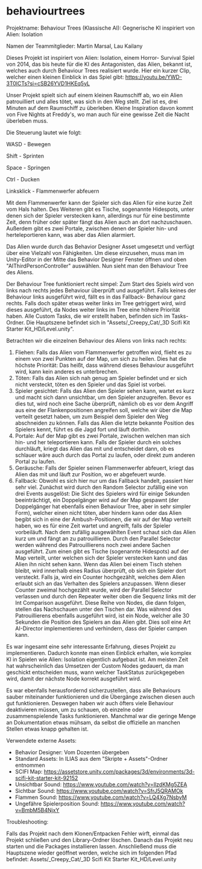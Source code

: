 # behaviourtrees

Projektname:
Behaviour Trees (Klassische AI): Gegnerische KI inspiriert von Alien:
Isolation

Namen der Teammitglieder:
Martin Marsal, Lau Kailany

Dieses Projekt ist inspiriert von Alien: Isolation, einem Horror-
Survival Spiel von 2014, das bis heute für die KI des Antagonisten, das
Alien, bekannt ist, welches auch durch Behaviour Trees realisiert wurde.
Hier ein kurzer Clip, welcher einen kleinen Einblick in das Spiel gibt:
https://youtu.be/YWD-3T0lCTs?si=cSB26YVD1HKEq5yL

Unser Projekt spielt sich auf einem kleinen Raumschiff ab, wo ein Alien
patrouilliert und alles tötet, was sich in den Weg stellt. Ziel ist es,
drei Minuten auf dem Raumschiff zu überleben. Kleine Inspiration davon
kommt von Five Nights at Freddy's, wo man auch für eine gewisse Zeit
die Nacht überleben muss.

Die Steuerung lautet wie folgt:

WASD - Bewegen

Shift - Sprinten

Space - Springen

Ctrl - Ducken

Linksklick - Flammenwerfer abfeuern

Mit dem Flammenwerfer kann der Spieler sich das Alien für eine kurze
Zeit vom Hals halten. Des Weiteren gibt es Tische, sogenannte Hidespots,
unter denen sich der Spieler verstecken kann, allerdings nur für eine
bestimmte Zeit, denn früher oder später fängt das Alien auch an dort
nachzuschauen. Außerdem gibt es zwei Portale, zwischen denen der Spieler
hin- und herteleportieren kann, was aber das Alien alarmiert.

Das Alien wurde durch das Behavior Designer Asset umgesetzt und verfügt
über eine Vielzahl von Fähigkeiten. Um diese einzusehen, muss man im
Unity-Editor in der Mitte das Behavior Designer Fenster öffnen und oben
"AIThirdPersonController" auswählen. Nun sieht man den Behaviour Tree des
Aliens.

Der Behaviour Tree funktioniert recht simpel: Zum Start des Spiels wird
von links nach rechts jedes Behaviour überprüft und ausgeführt. Falls
keines der Behaviour links ausgeführt wird, fällt es in das Fallback-
Behaviour ganz rechts. Falls doch später etwas weiter links im Tree
getriggert wird, wird dieses ausgeführt, da Nodes weiter links im Tree
eine höhere Priorität haben. Alle Custom Tasks, die wir erstellt haben,
befinden sich im Tasks-Ordner. Die Hauptszene befindet sich in
"Assets/_Creepy_Cat/_3D Scifi Kit Starter Kit_HD/Level.unity".

Betrachten wir die einzelnen Behaviour des Aliens von links nach rechts:
1. Fliehen: Falls das Alien vom Flammenwerfer getroffen wird, flieht es
zu einem von zwei Punkten auf der Map, um sich zu heilen. Dies hat die
höchste Priorität: Das heißt, dass während dieses Behaviour ausgeführt
wird, kann kein anderes es unterbrechen.
2. Töten: Falls das Alien sich nah genug am Spieler befindet und er sich
nicht versteckt, töten es den Spieler und das Spiel ist vorbei.
3. Spieler gesichtet: Falls das Alien den Spieler sehen kann, wartet es
kurz und macht sich dann unsichtbar, um den Spieler anzugreifen. Bevor 
es dies tut, wird noch eine Sache überprüft, nämlich ob es vor dem
Angriff aus eine der Flankenpositionen angreifen soll, welche wir über
die Map verteilt gesetzt haben, um zum Beispiel dem Spieler den Weg
abschneiden zu können. Falls das Alien die letzte bekannte Position des
Spielers kennt, führt es die Jagd fort und läuft dorthin.
4. Portale: Auf der Map gibt es zwei Portale, zwischen welchen man sich
hin- und her teleportieren kann. Falls der Spieler durch ein solches
durchläuft, kriegt das Alien das mit und entscheidet dann, ob es
schlauer wäre auch durch das Portal zu laufen, oder direkt zum anderen
Portal zu laufen.
5. Geräusche: Falls der Spieler seinen Flammenwerfer abfeuert, kriegt
das Alien das mit und läuft zur Position, wo er abgefeuert wurde.
6. Fallback: Obwohl es sich hier nur um das Fallback handelt, passiert
hier sehr viel. Zunächst wird durch den Random Selector zufällig eine
von drei Events ausgelöst: Die Sicht des Spielers wird für einige
Sekunden beeinträchtigt, ein Doppelgänger wird auf der Map gespawnt (der
Doppelgänger hat ebenfalls einen Behaviour Tree, aber in sehr simpler
Form), welcher einen nicht töten, aber hindern kann oder das Alien
begibt sich in eine der Ambush-Positionen, die wir auf der Map verteilt
haben, wo es für eine Zeit wartet und angreift, falls der Spieler
vorbeiläuft. Nach dem zufällig ausgewählten Event schaut sich das Alien
kurz um und fängt an zu patrouillieren. Durch den Parallel Selector
werden während des Patrouillierens noch zwei andere Sachen ausgeführt.
Zum einen gibt es Tische (sogenannte Hidespots) auf der Map verteilt,
unter welchen sich der Spieler verstecken kann und das Alien ihn nicht
sehen kann. Wenn das Alien bei einem Tisch stehen bleibt, wird innerhalb
eines Radius überprüft, ob sich ein Spieler dort versteckt. Falls ja,
wird ein Counter hochgezählt, welches dem Alien erlaubt sich an das
Verhalten des Spielers anzupassen. Wenn dieser Counter zweimal
hochgezählt wurde, wird der Parallel Selector verlassen und durch den
Repeater weiter oben die Sequenz links mit der Int Comparison
ausgeführt. Diese Reihe von Nodes, die dann folgen, stellen das
Nachschauen unter den Tischen dar. Was während des Patrouillierens
ebenfalls ausgeführt wird, ist ein Node, welcher alle 30 Sekunden die
Position des Spielers an das Alien gibt. Dies soll eine Art AI-Director
implementieren und verhindern, dass der Spieler campen kann.

Es war ingesamt eine sehr interessante Erfahrung, dieses Projekt zu
implementieren. Dadurch konnte man einen Einblick erhalten, wie komplex
KI in Spielen wie Alien: Isolation eigentlich aufgebaut ist. Am meisten
Zeit hat wahrscheinlich das Umsetzen der Custom Nodes gedauert, da man
geschickt entscheiden muss, wann welcher TaskStatus zurückgegeben wird,
damit der nächste Node korrekt ausgeführt wird.

Es war ebenfalls herausfordernd sicherzustellen, dass alle Behaviours
sauber miteinander funktionieren und die Übergänge zwischen diesen auch
gut funktionieren. Deswegen haben wir auch öfters viele Behaviour
deaktivieren müssen, um zu schauen, ob einzelne oder zusammenspielende
Tasks funktionieren. Manchmal war die geringe Menge an Dokumentation
etwas mühsam, da selbst die offizielle an manchen Stellen etwas knapp
gehalten ist.

Verwendete externe Assets:
- Behavior Designer: Vom Dozenten übergeben
- Standard Assets: In ILIAS aus dem "Skripte + Assets"-Ordner entnommen
- SCIFI Map: https://assetstore.unity.com/packages/3d/environments/3d-scifi-kit-starter-kit-92152
- Unsichtbar Sound: https://www.youtube.com/watch?v=IlzdKMg5ZEA
- Sichtbar Sound: https://www.youtube.com/watch?v=SfrJ5QRAMOk
- Flammen Sound: https://www.youtube.com/watch?v=LQ4Xg7NsbyM
- Ungefähre Spielerposition Sound: https://www.youtube.com/watch?v=BmbM5B4NjxY

Troubleshooting:

Falls das Projekt nach dem Klonen/Entpacken Fehler wirft, einmal das
Projekt schließen und den Library-Ordner löschen. Danach das Projekt neu
starten und die Packages installieren lassen. Anschließend muss die
Hauptszene wieder geöffnet werden, welche sich im folgenden Pfad
befindet: Assets/_Creepy_Cat/_3D Scifi Kit Starter Kit_HD/Level.unity
